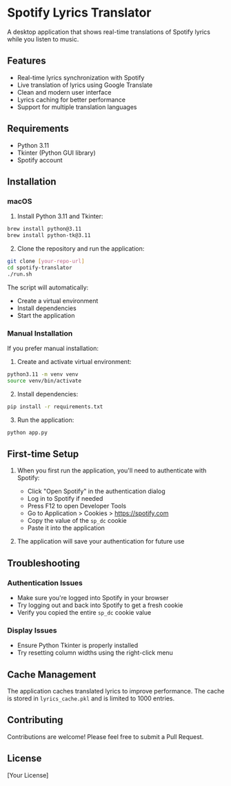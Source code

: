 # Spotify Lyrics Translator

A desktop application that shows real-time translations of Spotify lyrics while you listen to music.

## Features

- Real-time lyrics synchronization with Spotify
- Live translation of lyrics using Google Translate
- Clean and modern user interface
- Lyrics caching for better performance
- Support for multiple translation languages

## Requirements

- Python 3.11
- Tkinter (Python GUI library)
- Spotify account

## Installation

### macOS

1. Install Python 3.11 and Tkinter:

```bash
brew install python@3.11
brew install python-tk@3.11
```

2. Clone the repository and run the application:

```bash
git clone [your-repo-url]
cd spotify-translator
./run.sh
```

The script will automatically:

- Create a virtual environment
- Install dependencies
- Start the application

### Manual Installation

If you prefer manual installation:

1. Create and activate virtual environment:

```bash
python3.11 -m venv venv
source venv/bin/activate
```

2. Install dependencies:

```bash
pip install -r requirements.txt
```

3. Run the application:

```bash
python app.py
```

## First-time Setup

1. When you first run the application, you'll need to authenticate with Spotify:

   - Click "Open Spotify" in the authentication dialog
   - Log in to Spotify if needed
   - Press F12 to open Developer Tools
   - Go to Application > Cookies > https://spotify.com
   - Copy the value of the `sp_dc` cookie
   - Paste it into the application

2. The application will save your authentication for future use

## Troubleshooting

### Authentication Issues

- Make sure you're logged into Spotify in your browser
- Try logging out and back into Spotify to get a fresh cookie
- Verify you copied the entire `sp_dc` cookie value

### Display Issues

- Ensure Python Tkinter is properly installed
- Try resetting column widths using the right-click menu

## Cache Management

The application caches translated lyrics to improve performance. The cache is stored in `lyrics_cache.pkl` and is limited to 1000 entries.

## Contributing

Contributions are welcome! Please feel free to submit a Pull Request.

## License

[Your License]
